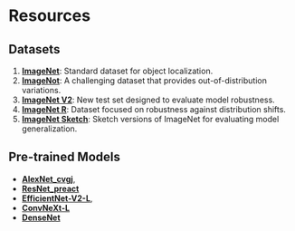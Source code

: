 # Resources

## Datasets
1. **[ImageNet](https://www.kaggle.com/c/imagenet-object-localization-challenge/overview/description)**: Standard dataset for object localization.
2. **[ImageNot](https://github.com/olawalesalaudeen/imagenot)**: A challenging dataset that provides out-of-distribution variations.
3. **[ImageNet V2](https://github.com/modestyachts/ImageNetV2)**: New test set designed to evaluate model robustness.
4. **[ImageNet R](https://github.com/hendrycks/imagenet-r)**: Dataset focused on robustness against distribution shifts.
5. **[ImageNet Sketch](https://github.com/HaohanWang/ImageNet-Sketch)**: Sketch versions of ImageNet for evaluating model generalization.

## Pre-trained Models
- **[AlexNet_cvgj](https://github.com/cvjena/cnn-models/tree/master/AlexNet_cvgj)**,
- **[ResNet_preact](https://github.com/cvjena/cnn-models/tree/master/ResNet_preact)**
- **[EfficientNet-V2-L](https://keras.io/api/applications/efficientnet_v2/)**,
- **[ConvNeXt-L](https://github.com/facebookresearch/ConvNeXt-V2)**
- **[DenseNet](https://github.com/pytorch/vision/tree/6db1569c89094cf23f3bc41f79275c45e9fcb3f3/torchvision/models)**




